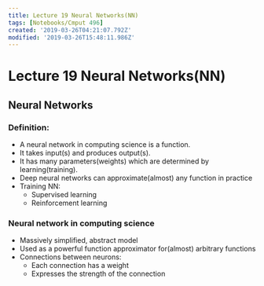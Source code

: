 ```yaml
---
title: Lecture 19 Neural Networks(NN)
tags: [Notebooks/Cmput 496]
created: '2019-03-26T04:21:07.792Z'
modified: '2019-03-26T15:48:11.986Z'
---
```


# Lecture 19 Neural Networks(NN)
## Neural Networks
### Definition:
  * A neural network in computing science is a function. 
  * It takes input(s) and produces output(s).
  * It has many parameters(weights) which are determined by learning(training).
  * Deep neural networks can approximate(almost) any function in practice
  * Training NN:
    * Supervised learning
    * Reinforcement learning

### Neural network in computing science
  * Massively simplified, abstract model
  * Used as a powerful function approximator for(almost) arbitrary functions
  * Connections between neurons:
    * Each connection has a weight
    * Expresses the strength of the connection

  
  


